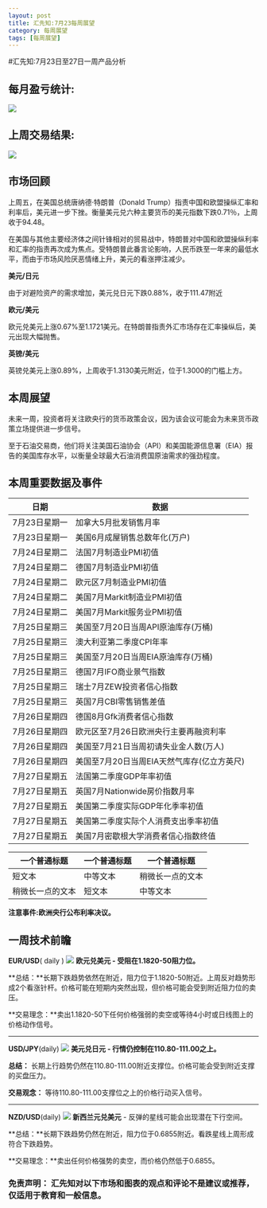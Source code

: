 ```yaml
---
layout: post
title: 汇先知:7月23每周展望
category: 每周展望
tags: [每周展望]
---
```



#汇先知:7月23日至27日一周产品分析


## 每月盈亏统计: ##

![](https://i.imgur.com/Axph2Kr.png)

## 上周交易结果: ##

![](https://i.imgur.com/L8Gq1Oj.png)

## 市场回顾 ##
上周五，在美国总统唐纳德·特朗普（Donald Trump）指责中国和欧盟操纵汇率和利率后，美元进一步下挫。衡量美元兑六种主要货币的美元指数下跌0.71％，上周收于94.48。   
 
在美国与其他主要经济体之间针锋相对的贸易战中，特朗普对中国和欧盟操纵利率和汇率的指责再次成为焦点。受特朗普此番言论影响，人民币跌至一年来的最低水平，而由于市场风险厌恶情绪上升，美元的看涨押注减少。

**美元/日元**  

由于对避险资产的需求增加，美元兑日元下跌0.88%，收于111.47附近

**欧元/美元**  

欧元兑美元上涨0.67%至1.1721美元。在特朗普指责外汇市场存在汇率操纵后，美元出现大幅抛售。

**英镑/美元**

英镑兑美元上涨0.89%，上周收于1.3130美元附近，位于1.3000的门槛上方。


## 本周展望 ##
未来一周，投资者将关注欧央行的货币政策会议，因为该会议可能会为未来货币政策立场提供进一步信号。


至于石油交易商，他们将关注美国石油协会（API）和美国能源信息署（EIA）报告的美国库存水平，以衡量全球最大石油消费国原油需求的强劲程度。  

## 本周重要数据及事件 ##

| 日期 | 数据 |
| ------ | ------ |
| 7月23日星期一 | 加拿大5月批发销售月率 |
| 7月23日星期一 | 美国6月成屋销售总数年化(万户) |
| 7月24日星期二 | 法国7月制造业PMI初值 |
| 7月24日星期二 | 德国7月制造业PMI初值 |
| 7月24日星期二 | 欧元区7月制造业PMI初值 |
| 7月24日星期二 | 美国7月Markit制造业PMI初值 |
| 7月24日星期二 | 美国7月Markit服务业PMI初值 |
| 7月25日星期三 | 美国至7月20日当周API原油库存(万桶) |
| 7月25日星期三 | 澳大利亚第二季度CPI年率 |
| 7月25日星期三 | 美国至7月20日当周EIA原油库存(万桶) |
| 7月25日星期三 | 德国7月IFO商业景气指数 |
| 7月25日星期三 | 瑞士7月ZEW投资者信心指数 |
| 7月25日星期三 | 英国7月CBI零售销售差值 |
| 7月26日星期四 | 德国8月Gfk消费者信心指数 |
| 7月26日星期四 | 欧元区至7月26日欧洲央行主要再融资利率 |
| 7月26日星期四 | 美国至7月21日当周初请失业金人数(万人) |
| 7月26日星期四 | 美国至7月20日当周EIA天然气库存(亿立方英尺) |
| 7月27日星期五 | 法国第二季度GDP年率初值 |
| 7月27日星期五 | 英国7月Nationwide房价指数月率 |
| 7月27日星期五 | 美国第二季度实际GDP年化季率初值 |
| 7月27日星期五 | 美国第二季度实际个人消费支出季率初值 |
| 7月27日星期五 | 美国7月密歇根大学消费者信心指数终值 |

| 一个普通标题 | 一个普通标题 | 一个普通标题 |
| ------ | ------ | ------ |
| 短文本 | 中等文本 | 稍微长一点的文本 |
| 稍微长一点的文本 | 短文本 | 中等文本 |

**注意事件:欧洲央行公布利率决议。**

## 一周技术前瞻 ##

**EUR/USD**( daily )
![](https://i.imgur.com/xMKiWAE.png)
**欧元兑美元 - 受阻在1.1820-50阻力位。**

**总结：**长期下跌趋势依然在附近，阻力位于1.1820-50附近。上周反对趋势形成2个看涨针杆。价格可能在短期内突然出现，但价格可能会受到附近阻力位的卖压。  

**交易理念：**卖出1.1820-50下任何价格强弱的卖空或等待4小时或日线图上的价格动作信号。

----------

**USD/JPY**(daily)
![](https://i.imgur.com/1SuSdzS.png)
**美元兑日元 - 行情仍控制在110.80-111.00之上。**  

**总结：** 长期上行趋势仍然在110.80-111.00附近支撑位。价格可能会受到附近支撑的买盘压力。

**交易观念：**  等待110.80-111.00支撑位之上的价格行动买入信号。	

----------

**NZD/USD**(daily)
![](https://i.imgur.com/dxwRmdP.png)
**新西兰元兑美元** - 反弹的星线可能会出现潜在下行空间。  

**总结：**长期下跌趋势仍然在附近，阻力位于0.6855附近。看跌星线上周形成符合下跌趋势。

**交易理念：**卖出任何价格强势的卖空，而价格仍然低于0.6855。



### 免责声明： 汇先知对以下市场和图表的观点和评论不是建议或推荐，仅适用于教育和一般信息。 ###

